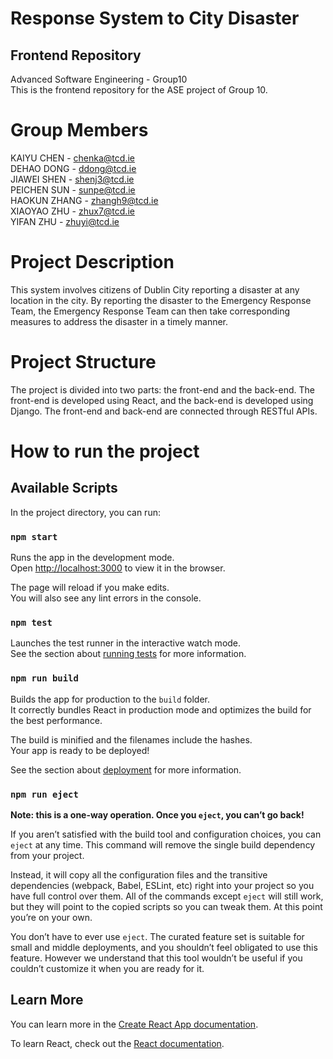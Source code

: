 # Response System to City Disaster  
## Frontend Repository  
Advanced Software Engineering - Group10  
This is the frontend repository for the ASE project of Group 10.  

# Group Members  
KAIYU CHEN - chenka@tcd.ie  
DEHAO DONG - ddong@tcd.ie  
JIAWEI SHEN - shenj3@tcd.ie  
PEICHEN SUN - sunpe@tcd.ie  
HAOKUN ZHANG - zhangh9@tcd.ie  
XIAOYAO ZHU - zhux7@tcd.ie  
YIFAN ZHU - zhuyi@tcd.ie  

# Project Description  
This system involves citizens of Dublin City reporting a disaster at any location in the city. By reporting the disaster to the Emergency Response Team, the Emergency Response Team can then take corresponding measures to address the disaster in a timely manner.  

# Project Structure  
The project is divided into two parts: the front-end and the back-end. The front-end is developed using React, and the back-end is developed using Django. The front-end and back-end are connected through RESTful APIs.  

# How to run the project  

## Available Scripts

In the project directory, you can run:

### `npm start`

Runs the app in the development mode.\
Open [http://localhost:3000](http://localhost:3000) to view it in the browser.

The page will reload if you make edits.\
You will also see any lint errors in the console.

### `npm test`

Launches the test runner in the interactive watch mode.\
See the section about [running tests](https://facebook.github.io/create-react-app/docs/running-tests) for more information.

### `npm run build`

Builds the app for production to the `build` folder.\
It correctly bundles React in production mode and optimizes the build for the best performance.

The build is minified and the filenames include the hashes.\
Your app is ready to be deployed!

See the section about [deployment](https://facebook.github.io/create-react-app/docs/deployment) for more information.

### `npm run eject`

**Note: this is a one-way operation. Once you `eject`, you can’t go back!**

If you aren’t satisfied with the build tool and configuration choices, you can `eject` at any time. This command will remove the single build dependency from your project.

Instead, it will copy all the configuration files and the transitive dependencies (webpack, Babel, ESLint, etc) right into your project so you have full control over them. All of the commands except `eject` will still work, but they will point to the copied scripts so you can tweak them. At this point you’re on your own.

You don’t have to ever use `eject`. The curated feature set is suitable for small and middle deployments, and you shouldn’t feel obligated to use this feature. However we understand that this tool wouldn’t be useful if you couldn’t customize it when you are ready for it.

## Learn More

You can learn more in the [Create React App documentation](https://facebook.github.io/create-react-app/docs/getting-started).

To learn React, check out the [React documentation](https://reactjs.org/).
